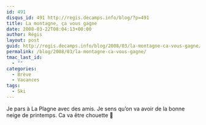 ```yaml
---
id: 491
disqus_id: 491 http://regis.decamps.info/blog/?p=491
title: La montagne, ça vous gagne
date: 2008-03-22T08:04:13+00:00
author: Régis
layout: post
guid: http://regis.decamps.info/blog/2008/03/la-montagne-ca-vous-gagne/
permalink: /blog/2008/03/la-montagne-ca-vous-gagne/
tmac_last_id:
  - ""
categories:
  - Brève
  - Vacances
tags:
  - Ski
---
```

Je pars à La Plagne avec des amis. Je sens qu’on va avoir de la bonne neige de printemps. Ca va être chouette 🙂
